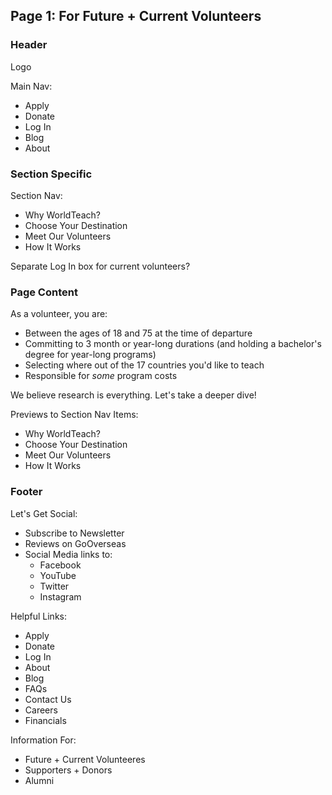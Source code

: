 ## Page 1: For Future + Current Volunteers

### Header
Logo

Main Nav:
* Apply
* Donate
* Log In
* Blog
* About

### Section Specific

Section Nav:
* Why WorldTeach?
* Choose Your Destination
* Meet Our Volunteers
* How It Works

Separate Log In box for current volunteers?

### Page Content

As a volunteer, you are:
* Between the ages of 18 and 75 at the time of departure
* Committing to 3 month or year-long durations (and holding a bachelor's degree for year-long programs)
* Selecting where out of the 17 countries you'd like to teach
* Responsible for *some* program costs

We believe research is everything. Let's take a deeper dive!

Previews to Section Nav Items:
* Why WorldTeach? 
* Choose Your Destination
* Meet Our Volunteers
* How It Works


### Footer

Let's Get Social:
* Subscribe to Newsletter
* Reviews on GoOverseas
* Social Media links to:
    * Facebook
    * YouTube
    * Twitter
    * Instagram

Helpful Links:
* Apply
* Donate
* Log In
* About
* Blog
* FAQs
* Contact Us
* Careers
* Financials

Information For:
* Future + Current Volunteeres
* Supporters + Donors
* Alumni